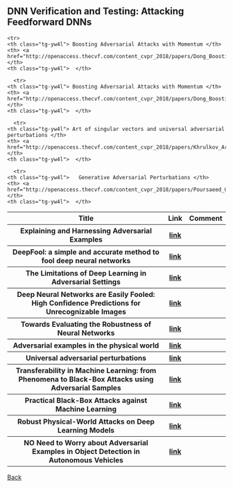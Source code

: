 <head>
  <meta charset="utf-8">

  <meta name="description" content="DNN Verification and Testing: Attacking Techniques">
  <meta name="author" content="SitePoint">

  <link rel="stylesheet" href="css/styles.css?v=1.0">

  <!--[if lt IE 9]>
    <script src="https://cdnjs.cloudflare.com/ajax/libs/html5shiv/3.7.3/html5shiv.js"></script>
  <![endif]-->
</head>

<body>
  
  <h2>DNN Verification and Testing: Attacking Feedforward DNNs </h2>
  
<table class="tg">
  <tr>
    <th class="tg-yw4l"> Title </th> 
    <th> Link </th>    
    <th class="tg-yw4l"> Comment </th> 
  </tr>
  
  <tr>
    <th class="tg-yw4l"> Explaining and Harnessing Adversarial Examples </th> 
    <th> <a href="https://arxiv.org/abs/1412.6572">link</a> </th>  
    <th class="tg-yw4l">  </th>   
  </tr>
  
  <tr>      
    <th class="tg-yw4l"> DeepFool: a simple and accurate method to fool deep neural networks </th> 
    <th> <a href="https://arxiv.org/abs/1511.04599">link</a> </th> 
    <th class="tg-yw4l">  </th> 
  </tr>
  
  <tr>      
    <th class="tg-yw4l"> The Limitations of Deep Learning in Adversarial Settings </th> 
    <th> <a href="https://arxiv.org/abs/1511.07528">link</a> </th> 
    <th class="tg-yw4l">  </th> 
  </tr>
  
  <tr>      
    <th class="tg-yw4l"> Deep Neural Networks are Easily Fooled: High Confidence Predictions for Unrecognizable Images </th> 
    <th> <a href="https://arxiv.org/abs/1412.1897">link</a> </th> 
    <th class="tg-yw4l">  </th> 
  </tr>
  
  <tr>      
    <th class="tg-yw4l"> Towards Evaluating the Robustness of Neural Networks </th> 
    <th> <a href="https://arxiv.org/abs/1608.04644">link</a> </th> 
    <th class="tg-yw4l">  </th> 
  </tr>
  
  <tr>      
    <th class="tg-yw4l"> Adversarial examples in the physical world </th> 
    <th> <a href="https://arxiv.org/abs/1607.02533">link</a> </th> 
    <th class="tg-yw4l">  </th> 
  </tr>
  
  <tr>      
    <th class="tg-yw4l"> Universal adversarial perturbations </th> 
    <th> <a href="https://arxiv.org/abs/1610.08401">link</a> </th> 
    <th class="tg-yw4l">  </th> 
  </tr>
  
  <tr>      
    <th class="tg-yw4l"> Transferability in Machine Learning: from Phenomena to Black-Box Attacks using Adversarial Samples </th> 
    <th> <a href="https://arxiv.org/abs/1605.07277">link</a> </th> 
    <th class="tg-yw4l">  </th> 
  </tr>
  
  <tr>      
    <th class="tg-yw4l"> Practical Black-Box Attacks against Machine Learning </th> 
    <th> <a href="https://arxiv.org/abs/1602.02697">link</a> </th> 
    <th class="tg-yw4l">  </th> 
  </tr>
  
  <tr>      
    <th class="tg-yw4l"> Robust Physical-World Attacks on Deep Learning Models </th> 
    <th> <a href="https://arxiv.org/abs/1707.08945">link</a> </th> 
    <th class="tg-yw4l">  </th> 
  </tr>
  
  <tr>      
    <th class="tg-yw4l"> NO Need to Worry about Adversarial Examples in Object Detection in Autonomous Vehicles </th> 
    <th> <a href="https://arxiv.org/abs/1707.03501">link</a> </th> 
    <th class="tg-yw4l">  </th> 
  </tr>
  
    <tr>      
    <th class="tg-yw4l"> Boosting Adversarial Attacks with Momentum </th> 
    <th> <a href="http://openaccess.thecvf.com/content_cvpr_2018/papers/Dong_Boosting_Adversarial_Attacks_CVPR_2018_paper.pdf">link</a> </th> 
    <th class="tg-yw4l">  </th> 
  </tr>
  
      <tr>      
    <th class="tg-yw4l"> Boosting Adversarial Attacks with Momentum </th> 
    <th> <a href="http://openaccess.thecvf.com/content_cvpr_2018/papers/Dong_Boosting_Adversarial_Attacks_CVPR_2018_paper.pdf">link</a> </th> 
    <th class="tg-yw4l">  </th> 
  </tr>
  
      <tr>      
    <th class="tg-yw4l"> Art of singular vectors and universal adversarial perturbations </th> 
    <th> <a href="http://openaccess.thecvf.com/content_cvpr_2018/papers/Khrulkov_Art_of_Singular_CVPR_2018_paper.pdf">link</a> </th> 
    <th class="tg-yw4l">  </th> 
  </tr>
  
      <tr>      
    <th class="tg-yw4l">   Generative Adversarial Perturbations </th> 
    <th> <a href="http://openaccess.thecvf.com/content_cvpr_2018/papers/Poursaeed_Generative_Adversarial_Perturbations_CVPR_2018_paper.pdf">link</a> </th> 
    <th class="tg-yw4l">  </th> 
  </tr>
  
  
  
</table>

<a href="https://github.com/TrustAI/Literature-on-DNN-Verification-and-Testing">Back</a>
  
</body>
</html>
